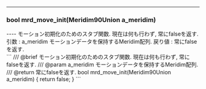 ----  
<h3>bool mrd_move_init(Meridim90Union a_meridim)</h3>
----  
モーション初期化のためのスタブ関数. 現在は何も行わず, 常にfalseを返す.  
引数 : a_meridim モーションデータを保持するMeridim配列.  
戻り値 : 常にfalseを返す.  
  
<br>  
```  
/// @brief モーション初期化のためのスタブ関数. 現在は何も行わず, 常にfalseを返す.
/// @param a_meridim モーションデータを保持するMeridim配列.
/// @return 常にfalseを返す.
bool mrd_move_init(Meridim90Union a_meridim) { return false; }
```  